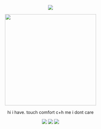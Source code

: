 <div align="center">

  <img src="https://komarev.com/ghpvc/?username=atervir&label= ✩ &color=527ecd&style=water">
<p align="center">
    <img width="300" src="" alt="">
</p>
hi i have. touch comfort c+h me i dont care

[![](https://files.catbox.moe/sm6dh3.gif)](https://rentry.co/atervir-)
[![](ata)](https://atervir.atabook.org/)
[![](prncs)](https://pronouns.cc/@atervir)
